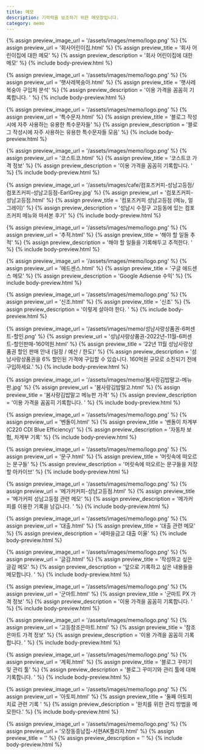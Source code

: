 ```yaml
---
title: 메모
description: 기억력을 보조하기 위한 메모장입니다. 
category: memo
---
```



{% assign preview_image_url = '/assets/images/memo/logo.png' %}
{% assign preview_url = '회사어린이집.html' %}
{% assign preview_title = '회사 어린이집에 대한 메모' %}
{% assign preview_description = '회사 어린이집에 대한 메모' %}
{% include body-preview.html %}


{% assign preview_image_url = '/assets/images/memo/logo.png' %}
{% assign preview_url = '햇사레복숭아.html' %}
{% assign preview_title = '햇사레 복숭아 구입처 분석' %}
{% assign preview_description = '이용 가격을 꼼꼼히 기록합니다. ' %}
{% include body-preview.html %}


{% assign preview_image_url = '/assets/images/memo/logo.png' %}
{% assign preview_url = '특수문자.html' %}
{% assign preview_title = '블로그 작성시에 자주 사용하는 유용한 특수문자들' %}
{% assign preview_description = '블로그 작성시에 자주 사용하는 유용한 특수문자들 모음' %}
{% include body-preview.html %}


{% assign preview_image_url = '/assets/images/memo/logo.png' %}
{% assign preview_url = '코스트코.html' %}
{% assign preview_title = '코스트코 가격 정보' %}
{% assign preview_description = '이용 가격을 꼼꼼히 기록합니다. ' %}
{% include body-preview.html %}


{% assign preview_image_url = '/assets/images/cafe/컴포즈커피-성남고등점/컴포즈커피-성남고등점-EarlGrey.jpg' %}
{% assign preview_url = '컴포즈커피-성남고등점.html' %}
{% assign preview_title = '컴포즈커피 성남고등점 (메뉴, 얼그레이)' %}
{% assign preview_description = '성남시 수정구 고등동에 있는 컴포즈커피 메뉴와 마셔본 후기' %}
{% include body-preview.html %}


{% assign preview_image_url = '/assets/images/memo/logo.png' %}
{% assign preview_url = '추적.html' %}
{% assign preview_title = '해야 할 일들 추적' %}
{% assign preview_description = '해야 할 일들을 기록해두고 추적한다. ' %}
{% include body-preview.html %}


{% assign preview_image_url = '/assets/images/memo/logo.png' %}
{% assign preview_url = '애드센스.html' %}
{% assign preview_title = '구글 애드센스 메모' %}
{% assign preview_description = 'Google Adsense 수익' %}
{% include body-preview.html %}


{% assign preview_image_url = '/assets/images/memo/logo.png' %}
{% assign preview_url = '신조.html' %}
{% assign preview_title = '신조' %}
{% assign preview_description = '이렇게 살아야 한다. ' %}
{% include body-preview.html %}


{% assign preview_image_url = '/assets/images/memo/성남사랑상품권-6퍼센트-할인.png' %}
{% assign preview_url = '성남사랑상품권-2022년-11월-6퍼센트-할인판매-160억원.html' %}
{% assign preview_title = '22년 11월 성남사랑상품권 할인 판매 안내 (일정 / 예산 / 한도)' %}
{% assign preview_description = '성남사랑상품권을 6% 할인된 가격에 구입할 수 있습니다. 160억원 규모로 소진되기 전에 구입하세요.' %}
{% include body-preview.html %}


{% assign preview_image_url = '/assets/images/memo/봄사랑김밥말고-메뉴판.jpg' %}
{% assign preview_url = '봄사랑김밥말고.html' %}
{% assign preview_title = '봄사랑김밥말고 메뉴판 가격' %}
{% assign preview_description = '이용 가격을 꼼꼼히 기록합니다. ' %}
{% include body-preview.html %}


{% assign preview_image_url = '/assets/images/memo/logo.png' %}
{% assign preview_url = '벤돌이.html' %}
{% assign preview_title = '벤돌이 차계부 (C220 CDI Blue Efficiency)' %}
{% assign preview_description = '자동차 보험, 차계부 기록' %}
{% include body-preview.html %}


{% assign preview_image_url = '/assets/images/memo/logo.png' %}
{% assign preview_url = '문구.html' %}
{% assign preview_title = '머릿속에 떠오르는 문구들' %}
{% assign preview_description = '머릿속에 떠오르는 문구들을 저장할 아카이브' %}
{% include body-preview.html %}


{% assign preview_image_url = '/assets/images/memo/logo.png' %}
{% assign preview_url = '메가커커피-성남고등점.html' %}
{% assign preview_title = '메가커피 성남고등점 관련 메모' %}
{% assign preview_description = '메가커피를 이용한 기록을 남깁니다. ' %}
{% include body-preview.html %}


{% assign preview_image_url = '/assets/images/memo/logo.png' %}
{% assign preview_url = '대출.html' %}
{% assign preview_title = '대출 관련 메모' %}
{% assign preview_description = '새마을금고 대출 이율' %}
{% include body-preview.html %}


{% assign preview_image_url = '/assets/images/memo/logo.png' %}
{% assign preview_url = '글감.html' %}
{% assign preview_title = '작성하고 싶은 글감 메모' %}
{% assign preview_description = '앞으로 기록하고 싶은 내용들을 메모합니다. ' %}
{% include body-preview.html %}


{% assign preview_image_url = '/assets/images/memo/logo.png' %}
{% assign preview_url = '군마트.html' %}
{% assign preview_title = '군마트 PX 가격 정보' %}
{% assign preview_description = '이용 가격을 꼼꼼히 기록합니다. ' %}
{% include body-preview.html %}


{% assign preview_image_url = '/assets/images/memo/logo.png' %}
{% assign preview_url = '고등참조은마트.html' %}
{% assign preview_title = '참조은마트 가격 정보' %}
{% assign preview_description = '이용 가격을 꼼꼼히 기록합니다. ' %}
{% include body-preview.html %}


{% assign preview_image_url = '/assets/images/memo/logo.png' %}
{% assign preview_url = '계획.html' %}
{% assign preview_title = '블로그 꾸미기 및 관리 툴' %}
{% assign preview_description = '블로그 꾸미기와 관리 툴에 대해 기록합니다. ' %}
{% include body-preview.html %}


{% assign preview_image_url = '/assets/images/memo/logo.png' %}
{% assign preview_url = '아토피.html' %}
{% assign preview_title = '둘째 아토피 치료 관련 기록 ' %}
{% assign preview_description = '완치를 위한 관리 방법을 메모한다.' %}
{% include body-preview.html %}

{% assign preview_image_url = '/assets/images/memo/logo.png' %}
{% assign preview_url = '오장동흥남집-서현AK플라자.html' %}
{% assign preview_title = '' %}
{% assign preview_description = '' %}
{% include body-preview.html %}
